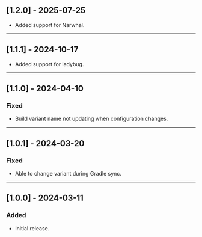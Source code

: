 ## [1.2.0] - 2025-07-25
* Added support for Narwhal.
---
## [1.1.1] - 2024-10-17
* Added support for ladybug.
---
## [1.1.0] - 2024-04-10
### **Fixed**
* Build variant name not updating when configuration changes.
---
## [1.0.1] - 2024-03-20
### **Fixed**
* Able to change variant during Gradle sync.
---
## [1.0.0] - 2024-03-11
### **Added**
* Initial release.
